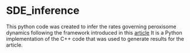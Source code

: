 # SDE_inference

This python code was created to infer the rates governing peroxisome dynamics following the framework introduced in this [article](https://link.springer.com/chapter/10.1007/978-3-319-89929-9_4)
It is a Python implementation of the C++ code that was used to generate results for the article.
